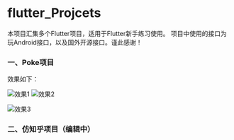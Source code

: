 

# flutter_Projcets

本项目汇集多个Flutter项目，适用于Flutter新手练习使用。
项目中使用的接口为玩Android接口，以及国外开源接口。谨此感谢！

### 一、Poke项目
效果如下：

![效果1](https://user-images.githubusercontent.com/49055241/119289958-3a99ef00-bc7e-11eb-87cd-f78da49862ab.jpg)
![效果2](https://user-images.githubusercontent.com/49055241/119289955-3968c200-bc7e-11eb-8f44-05148c7cfc18.jpg)

![效果3](https://user-images.githubusercontent.com/49055241/119290094-7634b900-bc7e-11eb-818f-fb610ba67b21.jpg)

### 二、仿知乎项目（编辑中）


